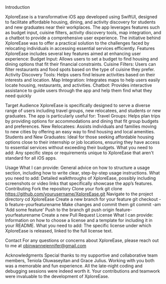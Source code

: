 Introduction

XploreEase is a transformative iOS app developed using SwiftUI, designed to facilitate affordable housing, dining, and activity discovery for students and new graduates near their workplaces. The app leverages features such as budget input, cuisine filters, activity discovery tools, map integration, and a chatbot to provide a comprehensive user experience. The initiative behind XploreEase was to offer a practical solution to the challenges faced by relocating individuals in accessing essential services efficiently.
Features
XploreEase includes several key features aimed at enhancing user experience:
Budget Input: Allows users to set a budget to find housing and dining options that fit their financial constraints.
Cuisine Filters: Users can filter restaurants and food spots based on the type of cuisine they prefer.
Activity Discovery Tools: Helps users find leisure activities based on their interests and location.
Map Integration: Integrates maps to help users easily locate housing, restaurants, and activities.
Chatbot: Provides interactive assistance to guide users through the app and help them find what they need quickly

Target Audience
XploreEase is specifically designed to serve a diverse range of users including travel groups, new relocatees, and students or new graduates. The app is particularly useful for:
Travel Groups: Helps plan trips by providing options for accommodations and dining that fit group budgets and preferences.
New Relocatees: Assists individuals and families moving to new cities by offering an easy way to find housing and local amenities.
Students and New Graduates: Ideal for those seeking affordable housing options close to their internship or job locations, ensuring they have access to essential services without exceeding their budgets.
What you need to add: Any specific steps or requirements unique to XploreEase that aren't standard for all iOS apps.

Usage
What I can provide: General advice on how to structure a usage section, including how to write clear, step-by-step usage instructions.
What you need to add: Detailed walkthroughs of XploreEase, possibly including screenshots or video links that specifically showcase the app’s features.
Contributing
Fork the repository
Clone your fork
git clone https://github.com/yourusername/XploreEase.git
Navigate to the project directory
cd XploreEase
Create a new branch for your feature
git checkout -b feature-yourfeaturename
Make changes and commit them
git commit -am 'Add some feature'
Push to the branch
git push origin feature-yourfeaturename
Create a new Pull Request
License
What I can provide: Information on how to choose a license and a template for including it in your README.
What you need to add: The specific license under which XploreEase is released, linked to the full license text.

Contact
For any questions or concerns about XploreEase, please reach out to me at obinwannejennifer@gmail.com

Acknowledgments
Special thanks to my supportive and collaborative team members, Teniola Oluwaseyitan and Grace Julius. Working with you both was a memorable and fun experience. All the late-night coding and debugging sessions were indeed worth it. Your contributions and teamwork were invaluable to the development of XploreEase.

